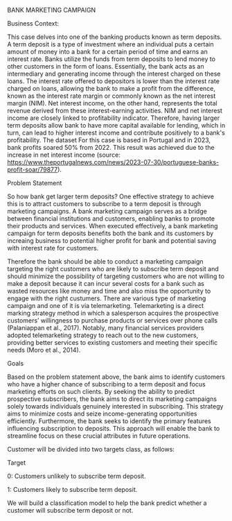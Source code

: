 BANK MARKETING CAMPAIGN

Business Context:

This case delves into one of the banking products known as term deposits. A term deposit is a type of investment where an individual puts a certain amount of money into a bank for a certain period of time and earns an interest rate. Banks utilize the funds from term deposits to lend money to other customers in the form of loans. Essentially, the bank acts as an intermediary and generating income through the interest charged on these loans. The interest rate offered to depositors is lower than the interest rate charged on loans, allowing the bank to make a profit from the difference, known as the interest rate margin or commonly known as the net interest margin (NIM). Net interest income, on the other hand, represents the total revenue derived from these interest-earning activities. NIM and net interest income are closely linked to profitability indicator. Therefore, having larger term deposits allow bank to have more capital available for lending, which in turn, can lead to higher interest income and contribute positively to a bank's profitability. The dataset For this case is based in Portugal and in 2023, bank profits soared 50% from 2022. This result was achieved due to the increase in net interest income (source: https://www.theportugalnews.com/news/2023-07-30/portuguese-banks-profit-soar/79877).

Problem Statement

So how bank get larger term deposits? One effective strategy to achieve this is to attract customers to subscribe to a term deposit is through marketing campaigns. A bank marketing campaign serves as a bridge between financial institutions and customers, enabling banks to promote their products and services. When executed effectively, a bank marketing campaign for term deposits benefits both the bank and its customers by increaing business to potential higher profit for bank and potential saving with interest rate for customers.

Therefore the bank should be able to conduct a marketing campaign targeting the right customers who are likely to subscribe term deposit and should minimize the possibility of targeting customers who are not willing to make a deposit because it can incur several costs for a bank such as wasted resources like money and time and also miss the opportunity to engage with the right custumers. There are various type of marketing campaign and one of it is via telemarketing. Telemarketing is a direct marking strategy method in which a salesperson acquires the prospective customers’ willingness to purchase products or services over phone calls (Palaniappan et al., 2017). Notably, many financial services providers adopted telemarketing strategy to reach out to the new customers, providing better services to existing customers and meeting their specific needs (Moro et al., 2014).

Goals

Based on the problem statement above, the bank aims to identify customers who have a higher chance of subscribing to a term deposit and focus marketing efforts on such clients. By seeking the ability to predict prospective subscribers, the bank aims to direct its marketing campaigns solely towards individuals genuinely interested in subscribing. This strategy aims to minimize costs and seize income-generating opportunities efficiently. Furthermore, the bank seeks to identify the primary features influencing subscription to deposits. This approach will enable the bank to streamline focus on these crucial attributes in future operations.

Customer will be divided into two targets class, as follows:

Target

0: Customers unlikely to subscribe term deposit.

1: Customers likely to subscribe term deposit.

We will build a classification model to help the bank predict whether a customer will subscribe term deposit or not.
